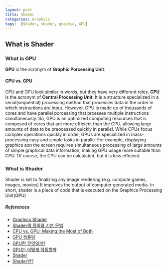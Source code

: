 ```yaml
---
layout: post
title: Shader
categories: Graphics
tags:  [Shader, shader, graphic, GPU]
---
```


## What is Shader
### What is GPU
**GPU** is the acronym of **Graphic Porcessing Unit**. 

#### CPU vs. GPU
CPU and GPU look similar in words, but they have very different roles.
**CPU** is the acronym of **Central Processing Unit**. It is a structure specialized in a serial(sequential) processing method that processes data in the order in which instructions are input. However, GPU is made up of thousands of cores and have parallel porcessing that prcesses multiple instructions simultaneously. So, GPU is an optimized computing resources that is composed of cores that are more efficient than the CPU, allowing large amounts of data to be preocessed quickly in parallel.
While CPUs focus complex operations quickly in order, GPUs are specialized in mass-processing easy and simple tasks in paralle.
For example, displaying graphics aon the screen requires simultaneous processing of large amounts of simple graphical data information, making GPU usage more suitable than CPU. Of course, the CPU can be calculated, but it is less efficient.


### What is Shader
Shader is ket to finalizing any image rendering.(e.g. compute games, images, movies)
It improves the output of computer generated media.
In short, shader is a piece of code that is executed on the Graphics Processing Unit(GPU)


##### References
- [Graphics Shader](https://www.cs.vu.nl/~eliens/download/literatuur-shaders.pdf)
- [Shader의 정의와 기본 문법](https://darkcatgame.tistory.com/7)
- [CPU vs. GPU: Making the Most of Both](https://www.intel.sg/content/www/xa/en/products/docs/processors/cpu-vs-gpu.html?countrylabel=Asia%20Pacific)
- [GPU 컴퓨팅](https://www.hpe.com/kr/ko/what-is/gpu-computing.html)
- [GPU란 무엇일까?](https://elice.io/newsroom/gpu_definition_and_exampless)
- [GPU는 어떻게 작동할까](https://youtu.be/ZdITviTD3VM)
- [Shader](https://thebookofshaders.com/01/?lan=kr)
- [Shader란?](https://mingyu0403.tistory.com/110)